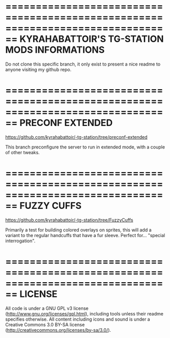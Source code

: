 ================================================================================
KYRAHABATTOIR'S TG-STATION MODS INFORMATIONS
================================================================================
Do not clone this specific branch, it only exist to present a nice readme to
anyone visiting my github repo.

================================================================================
PRECONF EXTENDED
================================================================================
https://github.com/kyrahabattoir/-tg-station/tree/preconf-extended

This branch preconfigure the server to run in extended mode, with a couple of
other tweaks.

================================================================================
FUZZY CUFFS
================================================================================
https://github.com/kyrahabattoir/-tg-station/tree/FuzzyCuffs

Primarily a test for building colored overlays on sprites, this will add a
variant to the regular handcuffs that have a fur sleeve. Perfect for... "special 
interrogation".

================================================================================
LICENSE
================================================================================

All code is under a GNU GPL v3 license (http://www.gnu.org/licenses/gpl.html),
including tools unless their readme specifies otherwise.
All content including icons and sound is under a Creative Commons 3.0 BY-SA
license (http://creativecommons.org/licenses/by-sa/3.0/).
